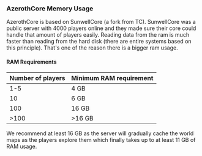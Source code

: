 ### AzerothCore Memory Usage

AzerothCore is based on SunwellCore (a fork from TC). SunwellCore was a public server with 4000 players online and they made sure their core could handle that amount of players easily. Reading data from the ram is much faster than reading from the hard disk (there are entire systems based on this principle). That's one of the reason there is a bigger ram usage.

#### RAM Requirements

| Number of players | Minimum RAM requirement |
|-------------------|-------------------------|
| 1-5               |   4 GB                  |
| 10                |   6 GB                  |
| 100               |  16 GB                  |
| >100              | >16 GB                  |

We recommend at least 16 GB as the server will gradually cache the world maps as the players explore them which finally takes up to at least 11 GB of RAM usage.
